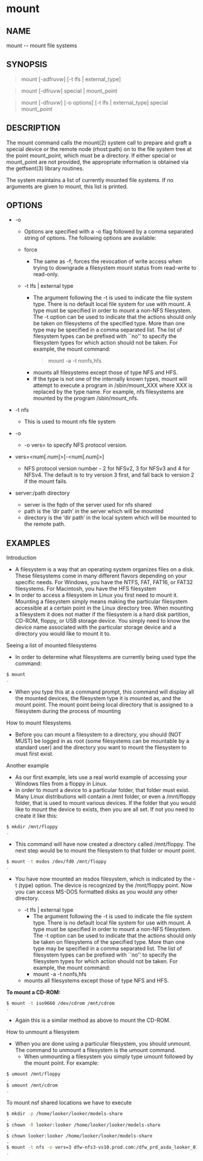 # mount

## NAME

mount -- mount file systems

## SYNOPSIS

> mount [-adfruvw] [-t lfs | external_type]

> mount [-dfruvw] special | mount_point

> mount [-dfruvw] [-o options] [-t lfs | external_type] special mount_point

## DESCRIPTION

The mount command calls the mount(2) system call to prepare and graft a special device or the remote node (rhost:path) on to the file system tree at the point mount_point, which must be a directory.  If either special or mount_point are not provided, the appropriate information is obtained via the getfsent(3) library routines.

The system maintains a list of currently mounted file systems.  If no arguments are given to mount, this list is printed.

## OPTIONS

* -o
  * Options are specified with a -o flag followed by a comma separated string of options.  The following options are available:
  * force
    * The same as -f; forces the revocation of write access when trying to downgrade a filesystem mount status from read-write to read-only.

  * -t lfs | external type
    * The argument following the -t is used to indicate the file system type.  There is no default local file system for use with mount. A type must be specified in order to mount a non-NFS filesystem.  The -t option can be used to indicate that the actions should only be taken on filesystems of the specified type. More than one type may be specified in a comma separated list.  The list of filesystem types can be prefixed with ``no'' to specify the filesystem types for which action should not be taken. For example, the mount command:
      > mount -a -t nonfs,hfs
    * mounts all filesystems except those of type NFS and HFS.
    * If the type is not one of the internally known types, mount will attempt to execute a program in /sbin/mount_XXX where XXX is replaced by the type name.  For example, nfs filesystems are mounted by the program /sbin/mount_nfs.

* -t nfs
  * This is used to mount nfs file system

* -o
  * -o vers=<num> to specify NFS protocol version.

* vers=<num[.num]>[-<num[.num]>]
  * NFS protocol version number - 2 for NFSv2, 3 for NFSv3 and 4 for NFSv4.  The default is to try version 3 first, and fall back to version 2 if the mount fails.

* server:/path directory
  * server is the fqdn of the server used for nfs shared
  * path is the ‘dir path’ in the server which will be mounted
  * directory is the ‘dir path’ in the local system which will be mounted to the remote path.

## EXAMPLES

Introduction

* A filesystem is a way that an operating system organizes files on a disk. These filesystems come in many different flavors depending on your specific needs. For Windows, you have the NTFS, FAT, FAT16, or FAT32 filesystems. For Macintosh, you have the HFS filesystem
* In order to access a filesystem in Linux you first need to mount it. Mounting a filesystem simply means making the particular filesystem accessible at a certain point in the Linux directory tree. When mounting a filesystem it does not matter if the filesystem is a hard disk partition, CD-ROM, floppy, or USB storage device. You simply need to know the device name associated with the particular storage device and a directory you would like to mount it to.

Seeing a list of mounted filesystems

* In order to determine what filesystems are currently being used type the command:

```bash
$ mount
.
```

* When you type this at a command prompt, this command will display all the mounted devices, the filesystem type it is mounted as, and the mount point. The mount point being local directory that is assigned to a filesystem during the process of mounting

How to mount filesystems

* Before you can mount a filesystem to a directory, you should (NOT MUST)  be logged in as root (some filesystems can be mountable by a standard user) and the directory you want to mount the filesystem to must first exist.

Another example

* As our first example, lets use a real world example of accessing your Windows files from a floppy in Linux.
* In order to mount a device to a particular folder, that folder must exist. Many Linux distributions will contain a /mnt folder, or even a /mnt/floppy folder, that is used to mount various devices. If the folder that you would like to mount the device to exists, then you are all set. If not you need to create it like this:

```bash
$ mkdir /mnt/floppy
.
```

* This command will have now created a directory called /mnt/floppy. The next step would be to mount the filesystem to that folder or mount point.

```bash
$ mount -t msdos /dev/fd0 /mnt/floppy
.
```

* You have now mounted an msdos filesystem, which is indicated by the -t (type) option. The device is recognized by the /mnt/floppy point. Now you can access MS-DOS formatted disks as you would any other directory.

  * -t lfs | external type
    * The argument following the -t is used to indicate the file system type.  There is no default local file system for use with mount. A type must be specified in order to mount a non-NFS filesystem.  The -t option can be used to indicate that the actions should only be taken on filesystems of the specified type. More than one type may be specified in a comma separated list.  The list of filesystem types can be prefixed with ``no'' to specify the filesystem types for which action should not be taken. For example, the mount command:
    * mount -a -t nonfs,hfs
  * mounts all filesystems except those of type NFS and HFS.
  
**To mount a CD-ROM:**

```bash
$ mount -t iso9660 /dev/cdrom /mnt/cdrom
.
```

* Again this is a similar method as above to mount the CD-ROM.

How to unmount a filesystem

* When you are done using a particular filesystem, you should unmount. The command to unmount a filesystem is the umount command.
  * When unmounting a filesystem you simply type umount followed by the mount point. For example:

```bash
$ umount /mnt/floppy
.
$ umount /mnt/cdrom
.
```

To mount nsf shared locations we have to execute

```bash
$ mkdir -p /home/looker/looker/models-share
.
$ chown -R looker:looker /home/looker/looker/models-share
.
$ chown looker:looker /home/looker/looker/models-share
.
$ mount -t nfs -o vers=3 dfw-nfs3-vs10.prod.com:/dfw_prd_asda_looker_01 /home/looker/looker/models-share
.
```
